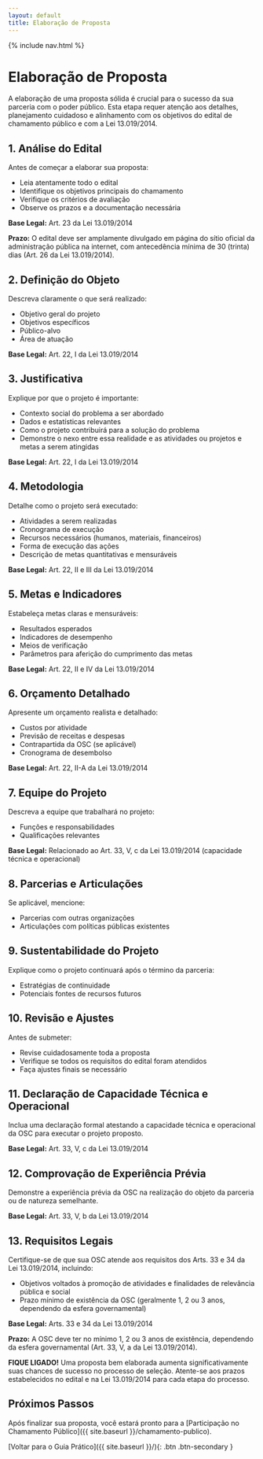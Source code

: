 ```yaml
---
layout: default
title: Elaboração de Proposta
---
```


<link rel="stylesheet" href="{{ site.font_awesome_url }}">
{% include nav.html %}

# <i class="fas fa-pencil-alt"></i> Elaboração de Proposta

A elaboração de uma proposta sólida é crucial para o sucesso da sua parceria com o poder público. Esta etapa requer atenção aos detalhes, planejamento cuidadoso e alinhamento com os objetivos do edital de chamamento público e com a Lei 13.019/2014.

## <i class="fas fa-search"></i> 1. Análise do Edital

Antes de começar a elaborar sua proposta:
- Leia atentamente todo o edital
- Identifique os objetivos principais do chamamento
- Verifique os critérios de avaliação
- Observe os prazos e a documentação necessária

**Base Legal:** Art. 23 da Lei 13.019/2014

**Prazo:** O edital deve ser amplamente divulgado em página do sítio oficial da administração pública na internet, com antecedência mínima de 30 (trinta) dias (Art. 26 da Lei 13.019/2014).

## <i class="fas fa-bullseye"></i> 2. Definição do Objeto

Descreva claramente o que será realizado:
- Objetivo geral do projeto
- Objetivos específicos
- Público-alvo
- Área de atuação

**Base Legal:** Art. 22, I da Lei 13.019/2014

## <i class="fas fa-file-alt"></i> 3. Justificativa

Explique por que o projeto é importante:
- Contexto social do problema a ser abordado
- Dados e estatísticas relevantes
- Como o projeto contribuirá para a solução do problema
- Demonstre o nexo entre essa realidade e as atividades ou projetos e metas a serem atingidas

**Base Legal:** Art. 22, I da Lei 13.019/2014

## <i class="fas fa-cogs"></i> 4. Metodologia

Detalhe como o projeto será executado:
- Atividades a serem realizadas
- Cronograma de execução
- Recursos necessários (humanos, materiais, financeiros)
- Forma de execução das ações
- Descrição de metas quantitativas e mensuráveis

**Base Legal:** Art. 22, II e III da Lei 13.019/2014

## <i class="fas fa-chart-line"></i> 5. Metas e Indicadores

Estabeleça metas claras e mensuráveis:
- Resultados esperados
- Indicadores de desempenho
- Meios de verificação
- Parâmetros para aferição do cumprimento das metas

**Base Legal:** Art. 22, II e IV da Lei 13.019/2014

## <i class="fas fa-calculator"></i> 6. Orçamento Detalhado

Apresente um orçamento realista e detalhado:
- Custos por atividade
- Previsão de receitas e despesas
- Contrapartida da OSC (se aplicável)
- Cronograma de desembolso

**Base Legal:** Art. 22, II-A da Lei 13.019/2014

## <i class="fas fa-users"></i> 7. Equipe do Projeto

Descreva a equipe que trabalhará no projeto:
- Funções e responsabilidades
- Qualificações relevantes

**Base Legal:** Relacionado ao Art. 33, V, c da Lei 13.019/2014 (capacidade técnica e operacional)

## <i class="fas fa-handshake"></i> 8. Parcerias e Articulações

Se aplicável, mencione:
- Parcerias com outras organizações
- Articulações com políticas públicas existentes

## <i class="fas fa-seedling"></i> 9. Sustentabilidade do Projeto

Explique como o projeto continuará após o término da parceria:
- Estratégias de continuidade
- Potenciais fontes de recursos futuros

## <i class="fas fa-check-double"></i> 10. Revisão e Ajustes

Antes de submeter:
- Revise cuidadosamente toda a proposta
- Verifique se todos os requisitos do edital foram atendidos
- Faça ajustes finais se necessário

## <i class="fas fa-file-signature"></i> 11. Declaração de Capacidade Técnica e Operacional

Inclua uma declaração formal atestando a capacidade técnica e operacional da OSC para executar o projeto proposto.

**Base Legal:** Art. 33, V, c da Lei 13.019/2014

## <i class="fas fa-history"></i> 12. Comprovação de Experiência Prévia

Demonstre a experiência prévia da OSC na realização do objeto da parceria ou de natureza semelhante.

**Base Legal:** Art. 33, V, b da Lei 13.019/2014

## <i class="fas fa-exclamation-circle"></i> 13. Requisitos Legais

Certifique-se de que sua OSC atende aos requisitos dos Arts. 33 e 34 da Lei 13.019/2014, incluindo:
- Objetivos voltados à promoção de atividades e finalidades de relevância pública e social
- Prazo mínimo de existência da OSC (geralmente 1, 2 ou 3 anos, dependendo da esfera governamental)

**Base Legal:** Arts. 33 e 34 da Lei 13.019/2014

**Prazo:** A OSC deve ter no mínimo 1, 2 ou 3 anos de existência, dependendo da esfera governamental (Art. 33, V, a da Lei 13.019/2014).

<div class="fique-ligado">
  <strong>FIQUE LIGADO!</strong> Uma proposta bem elaborada aumenta significativamente suas chances de sucesso no processo de seleção. Atente-se aos prazos estabelecidos no edital e na Lei 13.019/2014 para cada etapa do processo.
</div>

## Próximos Passos

Após finalizar sua proposta, você estará pronto para a [Participação no Chamamento Público]({{ site.baseurl }}/chamamento-publico).

[Voltar para o Guia Prático]({{ site.baseurl }}/){: .btn .btn-secondary }
